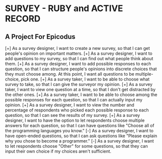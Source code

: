 SURVEY - RUBY and ACTIVE RECORD
===============================

A Project For Epicodus
----------------------

[+] As a survey designer, I want to create a new survey, so that I can get people's opinion on important matters.
[+] As a survey designer, I want to add questions to my survey, so that I can find out what people think about them.
[+] As a survey designer, I want to add possible responses to each question, so that I can structure people's opinions into discrete choices that they must choose among. At this point, I want all questions to be multiple-choice, pick one.
[+] As a survey taker, I want to be able to choose what survey to take, so that I can give the surveyor my opinion.
[+] As a survey taker, I want to view one question at a time, so that I don't get distracted by the other ones.
[+] As a survey taker, I want to be able to choose among the possible responses for each question, so that I can actually input my opinion.
[+] As a survey designer, I want to view the number and percentage of respondents who picked each possible response to each question, so that I can see the results of my survey.
[+] As a survey designer, I want to have the option to let respondents choose multiple answers for each question, so that I can have questions like "Choose all of the programming languages you know."
[-] As a survey designer, I want to have open-ended questions, so that I can ask questions like "Please explain why you chose to become a programmer."
[-] As a survey designer, I want to let respondents choose "Other" for some questions, so that they can input their own choice if my choices aren't sufficient.
